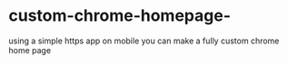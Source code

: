 # custom-chrome-homepage-
using a simple https app on mobile you can make a fully custom chrome home page 
